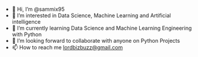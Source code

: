 - 👋 Hi, I’m @sammix95
- 👀 I’m interested in Data Science, Machine Learning and Artificial intelligence
- 🌱 I’m currently learning Data Science and Machine Learning Engineering with Python
- 💞️ I’m looking forward to collaborate with anyone on Python Projects
- 📫 How to reach me lordbizbuzz@gmail.com

<!---
sammix95/sammix95 is a ✨ special ✨ repository because its `README.md` (this file) appears on your GitHub profile.
You can click the Preview link to take a look at your changes.
--->

